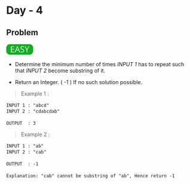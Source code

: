# Day - 4

## Problem
<img src="../.assets/easy.png" height="30px">

- Determine the minimum number of times _INPUT 1_ has to repeat such that _INPUT 2_ become substring of it.

- Return an Integer. ( -1 ) If no such solution possible.

> Example 1 :

```
INPUT 1 : "abcd"
INPUT 2 : "cdabcdab"

OUTPUT  : 3
```

> Example 2 :

```
INPUT 1 : "ab"
INPUT 2 : "cab"

OUTPUT  : -1

Explanation: "cab" cannot be substring of "ab", Hence return -1
```
